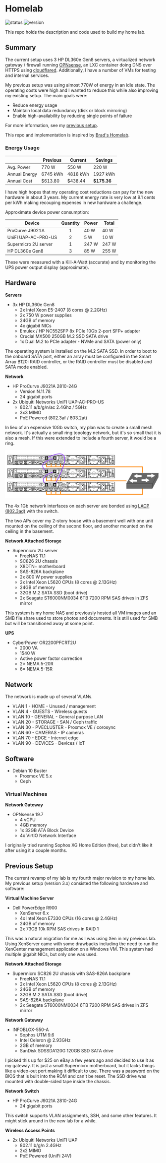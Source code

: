 # Homelab

![status](https://img.shields.io/static/v1?label=status&message=work%20in%20progress&color=ORANGE)
![version](https://img.shields.io/badge/version-4.0.0-green)

This repo holds the description and code used to build my home lab.

## Summary

The current setup uses 3 HP DL360e Gen8 servers, a virtualized network gateway / firewall running [OPNsense](https://opnsense.org/), an LXC container doing DNS over HTTPS using [cloudflared](https://github.com/cloudflare/cloudflared). Additionally, I have a number of VMs for testing and internal services.

My previous setup was using almost 770W of energy in an idle state. The operating costs were high and I wanted to reduce this while also improving my existing setup. The main goals were:

- Reduce energy usage
- Maintain local data redundancy (disk or block mirroring)
- Enable high-availability by reducing single points of failure

For more information, see my [previous setup](#previous-setup).

This repo and implementation is inspired by [Brad's Homelab](https://github.com/bradfitz/homelab).

### Energy Usage

|   | Previous | Current | Savings |
|---|---|---|---|
| Avg. Power | 770 W | 550 W | 220 W |
| Annual Energy | 6745 kWh | 4818 kWh | 1927 kWh |
| Annual Cost | $613.80 | $438.44 | **$175.36** |

I have high hopes that my operating cost reductions can pay for the new hardware in about 3 years. My current energy rate is very low at 9.1 cents per kWh making recouping expenses in new hardware a challenge.


Approximate device power consumption:

| Device | Quantity | Power | Total |
|---|:---:|---|---|
| ProCurve J9021A | 1 | 40 W | 40 W |
| UniFI UAP-AC-PRO-US | 2 | 5 W | 10 W |
| Supermicro 2U server | 1 | 247 W | 247 W |
| HP DL360e Gen8 | 3 | 85 W | 255 W |

These were measured with a Kill-A-Watt (accurate) and by monitoring the UPS power output display (approximate).

## Hardware

**Servers**

- 3x HP DL360e Gen8
  - 2x Intel Xeon E5-2407 (8 cores @ 2.2GHz)
  - 2x 750 W power supplies
  - 24GB of memory
  - 4x gigabit NICs
  - Emulex / HP NC552SFP 8x PCIe 10Gb 2-port SFP+ adapter
  - Crucial MX500 250GB M.2 SSD SATA drive
  - 1x Dual M.2 to PCIe adapter - NVMe and SATA (power only)

The operating system is installed on the M.2 SATA SSD. In order to boot to the onboard SATA port, either an array must be configured in the Smart Array B120i RAID controller, or the RAID controller must be disabled and SATA mode enabled.

**Network**

- HP ProCurve J9021A 2810-24G
  - Version N.11.78
  - 24 gigabit ports
- 2x Ubiquiti Networks UniFI UAP-AC-PRO-US
  - 802.11 a/b/g/n/ac 2.4Ghz / 5GHz
  - 3x3 MIMO
  - PoE Powered (802.3af / 803.2at)

In lieu of an expensive 10Gb switch, my plan was to create a small mesh network. It's actually a small ring topology network, but it's so small that it is also a mesh. If this were extended to include a fourth server, it would be a ring.

![](images/network_layout.png)

The 4x 1Gb network interfaces on each server are bonded using  [LACP (802.3ad)](https://en.wikipedia.org/wiki/Link_aggregation) with the switch.

The two APs cover my 2-story house with a basement well with one unit mounted on the ceiling of the second floor, and another mounted on the ceiling in the basement.

**Network Attached Storage**

- Supermicro 2U server
  - FreeNAS 11.1
  - SC826 2U chassis
  - X8DTN+ motherboard
  - SAS-826A backplane
  - 2x 800 W power supplies
  - 2x Intel Xeon L5620 CPUs (8 cores @ 2.13GHz)
  - 24GB of memory
  - 32GB M.2 SATA SSD (boot drive)
  - 2x Seagate ST6000NM0034 6TB 7200 RPM SAS drives in ZFS mirror

This system is my home NAS and previously hosted all VM images and an SMB file share used to store photos and documents. It is still used for SMB but will be transitioned away at some point.

**UPS**

- CyberPower OR2200PFCRT2U
  - 2000 VA
  - 1540 W
  - Active power factor correction
  - 2× NEMA 5-20R
  - 6× NEMA 5-15R

## Network

The network is made up of several VLANs.

- VLAN 1 - HOME - Unused / management
- VLAN 4 - GUESTS - Wireless guests
- VLAN 10 - GENERAL - General purpose LAN
- VLAN 20 - STORAGE - SAN / Ceph traffic
- VLAN 30 - PVECLUSTER - Proxmox VE / corosync
- VLAN 60 - CAMERAS - IP cameras
- VLAN 70 - EDGE - Internet edge
- VLAN 90 - DEVICES - Devices / IoT

## Software

- Debian 10 Buster
  - Proxmox VE 5.x
  - Ceph

### Virtual Machines

**Network Gateway**

- OPNsense 19.7
  - 4 vCPU
  - 4GB memory
  - 1x 32GB ATA Block Device
  - 4x VirtIO Network Interface

I originally tried running Sophos XG Home Edition (free), but didn't like it after using it a couple months.

## Previous Setup

The current revamp of my lab is my fourth major revision to my home lab. My previous setup (version 3.x) consisted the following hardware and software:

**Virtual Machine Server**

- Dell PowerEdge R900
  - XenServer 6.x
  - 4x Intel Xeon E7330 CPUs (16 cores @ 2.4GHz)
  - 24GB of memory
  - 2x 73GB 10k RPM SAS drives in RAID 1

This was a natural migration for me as I was using Xen in my previous lab. Using XenServer came with some drawbacks including the need to run the XenCenter management application on a Windows VM. This system had multiple gigabit NICs, but only one was used.

**Network Attached Storage**

- Supermicro SC826 2U chassis with SAS-826A backplane
  - FreeNAS 11.1
  - 2x Intel Xeon L5620 CPUs (8 cores @ 2.13GHz)
  - 24GB of memory
  - 32GB M.2 SATA SSD (boot drive)
  - SAS-826A backplane
  - 2x Seagate ST6000NM0034 6TB 7200 RPM SAS drives in ZFS mirror

**Network Gateway**

- INFOBLOX-550-A
  - Sophos UTM 9.6
  - Intel Celeron @ 2.93GHz
  - 2GB of memory
  - SanDisk SDSSDA120G 120GB SSD SATA drive

I picked this up for $25 on eBay a few years ago and decided to use it as my gateway. It is just a small Supermicro motherboard, but it lacks things like a video-out port making it difficult to use. There was a password on the BIOS that is built into the ROM and can't be reset. The SSD drive was mounted with double-sided tape inside the chassis.

**Network Switch**

- HP ProCurve J9021A 2810-24G
  - 24 gigabit ports

This switch supports VLAN assignments, SSH, and some other features. It might stick around in the new lab for a while.

**Wireless Access Points**

- 2x Ubiquiti Networks UniFI UAP
  - 802.11 b/g/n 2.4GHz
  - 2x2 MIMO
  - PoE Powered (UniFi 24V)
